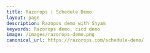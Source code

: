 ```yaml
---
title: Razorops | Schedule Demo
layout: page
description: Razopos demo with Shyam
keywords: Razorops demo, cicd demo
image: /images/razorops-demo.png
canonical_url: https://razorops.com/schedule-demo/
---
```

<div class="mb50">
    <div class="calendly-inline-widget" data-url="https://calendly.com/razorops/demo" style="min-width:320px;height:840px;"></div>
    <script type="text/javascript" src="https://assets.calendly.com/assets/external/widget.js"></script>
</div>
